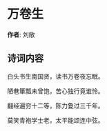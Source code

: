 # 万卷生

**作者**: 刘敞

## 诗词内容

白头书生南国贤，读书万卷夜忘眠。

陋巷箪瓢未曾饱，苦心独行竟谁怜。

翻经遍穷十二等，陈力夐过三千年。

莫笑青袍学士老，太平能颂连中弦。

